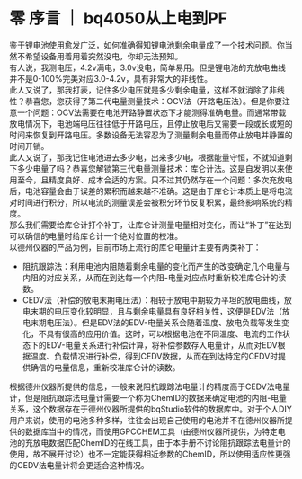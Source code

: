 # 零 序言 ｜ bq4050从上电到PF
鉴于锂电池使用愈发广泛，如何准确得知锂电池剩余电量成了一个技术问题。你当然不希望设备用着用着突然没电，你却无法预知。  
有人说，我测电压，4.2v满电，3.0v没电，简单易用。但是锂电池的充放电曲线并不是0-100%完美对应3.0-4.2v，具有非常大的非线性。  
此人又说了，那我打表，记住多少电压就是多少剩余电量，这样不就消除了非线性？恭喜您，您获得了第二代电量测量技术：OCV法（开路电压法）。但是你要注意一个问题：OCV法需要在电池开路静置状态下才能测得准确电量。而通常带载放电情况下，电池端电压往往低于开路电压，且停止放电后又需要一段或长或短的时间来恢复到开路电压。多数设备无法容忍为了测量剩余电量而停止放电并静置的时间开销。  
此人又说了，那我记住电池进去多少电，出来多少电，根据能量守恒，不就知道剩下多少电量了吗？恭喜您解锁第三代电量测量技术：库仑计法。这是自发明以来使用至今，且精度良好、成本合适的方案。只不过其仍然存在一个问题：多次充放电后，电池容量会由于误差的累积而越来越不准确。这是由于库仑计本质上是将电流对时间进行积分，所以电流的测量误差会被积分环节反复积累，最终影响系统的精度。  
那么我们需要给库仑计打个补丁，让库仑计测量电量相对变化，而让“补丁”在达到可以确信的电量时给库仑计一个绝对位置的校准。  
以德州仪器的产品为例，目前市场上流行的库仑电量计主要有两类补丁：
- 阻抗跟踪法：利用电池内阻随着剩余电量的变化而产生的改变确定几个电量与内阻的对应关系，从而在到达每一个内阻-电量对应点时重新校准库仑计的读数。
- CEDV法（补偿的放电末期电压法）：相较于放电中期较为平坦的放电曲线，放电末期的电压变化较明显，且与剩余电量具有良好相关性，这便是EDV法（放电末期电压法）。但是EDV法的EDV-电量关系会随着温度、放电负载等发生变化，不具有很高的应用价值。这时，可以根据电池在不同温度、电流的工作状态下的EDV-电量关系进行补偿计算，将补偿参数存入电量计，从而对EDV根据温度、负载情况进行补偿，得到CEDV数据，从而在到达特定的CEDV时提供确信的电量信息，重新校准库仑计的读数。  

根据德州仪器所提供的信息，一般来说阻抗跟踪法电量计的精度高于CEDV法电量计，但是阻抗跟踪法电量计需要一个称为ChemID的数据来确定电池的内阻-电量关系，这个数据存在于德州仪器所提供的bqStudio软件的数据库中。对于个人DIY用户来说，使用的电池多种多样，往往会出现自己使用的电池并不在德州仪器所提供的数据库当中的情况，而使用GPCCHEM工具（由德州仪器所提供，为特定电池的充放电数据匹配ChemID的在线工具，由于本手册不讨论阻抗跟踪法电量计的使用，故不展开讨论）也不一定能获得相近参数的ChemID，所以使用适应性更强的CEDV法电量计将会更适合这种情况。  
